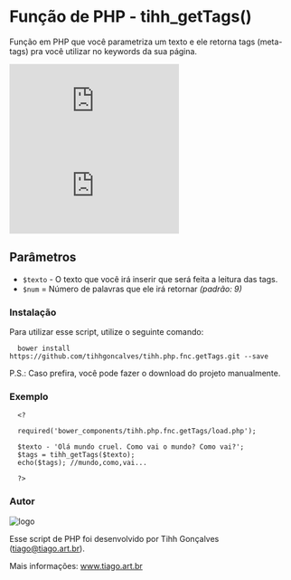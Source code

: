 # Função de PHP - tihh_getTags()
Função em PHP que você parametriza um texto e ele retorna tags (meta-tags) pra você utilizar no keywords da sua página.

[![Versão](http://app.tiago.art.br/flags/version.php?path=tihhgoncalves/tihh.php.fnc.getTags)](/releases.md)
[![Versão](http://app.tiago.art.br/flags/size.php?path=tihhgoncalves/tihh.php.fnc.getTags)](/releases.md)

## Parâmetros
 * ```$texto``` - O texto que você irá inserir que será feita a leitura das tags.
 * ```$num``` = Número de palavras que ele irá retornar *(padrão: 9)*

### Instalação
Para utilizar esse script, utilize o seguinte comando:

```
  bower install https://github.com/tihhgoncalves/tihh.php.fnc.getTags.git --save
```

P.S.: Caso prefira, você pode fazer o download do projeto manualmente.

### Exemplo
```
  <?
  
  required('bower_components/tihh.php.fnc.getTags/load.php');
  
  $texto - 'Olá mundo cruel. Como vai o mundo? Como vai?';
  $tags = tihh_getTags($texto);
  echo($tags); //mundo,como,vai...
  
  ?>
```
### Autor
![logo](https://raw.githubusercontent.com/tihhgoncalves/tihh.php.fnc.getTags/master/logo.png)

Esse script de PHP foi desenvolvido por Tihh Gonçalves (tiago@tiago.art.br). 

Mais informações: www.tiago.art.br
